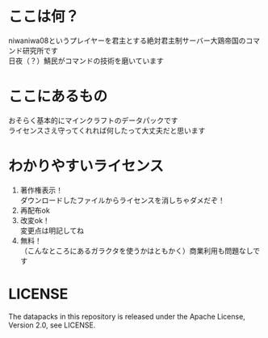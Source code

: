 # ここは何？
niwaniwa08というプレイヤーを君主とする絶対君主制サーバー大鶏帝国のコマンド研究所です  
日夜（？）鯖民がコマンドの技術を磨いています

# ここにあるもの
おそらく基本的にマインクラフトのデータパックです  
ライセンスさえ守ってくれれば何したって大丈夫だと思います  

# わかりやすいライセンス
1. 著作権表示！  
ダウンロードしたファイルからライセンスを消しちゃダメだぞ！  
2. 再配布ok  
3. 改変ok！  
変更点は明記してね  
4. 無料！  
（こんなところにあるガラクタを使うかはともかく）商業利用も問題なしです  

# LICENSE
The datapacks in this repository is released under the Apache License, Version 2.0, see LICENSE.  
